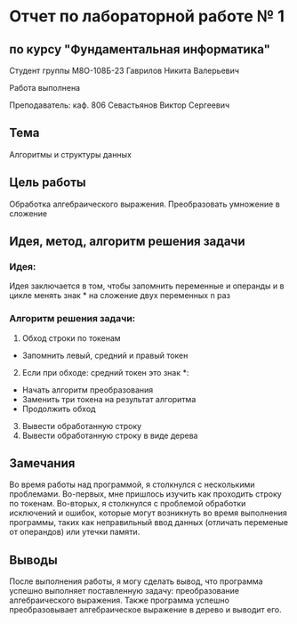# Отчет по лабораторной работе № 1
## по курсу "Фундаментальная информатика"

Студент группы M8О-108Б-23 Гаврилов Никита Валерьевич

Работа выполнена

Преподаватель: каф. 806 Севастьянов Виктор Сергеевич

## Тема
Алгоритмы и структуры данных

## Цель работы
Обработка алгебраического выражения. Преобразовать умножение в сложение

## Идея, метод, алгоритм решения задачи
### Идея:

Идея заключается в том, чтобы запомнить переменные и операнды и в цикле менять знак * на сложение двух переменных n раз
### Алгоритм решения задачи:

1) Обход строки по токенам
* Запомнить левый, средний и правый токен
2) Если при обходе: средний токен это знак *:
  * Начать алгоритм преобразования
  * Заменить три токена на результат алгоритма
* Продолжить обход
3) Вывести обработанную строку
4) Вывести обработанную строку в виде дерева
  

## Замечания

Во время работы над программой, я столкнулся с несколькими проблемами. Во-первых, мне пришлось изучить как проходить строку по токенам. Во-вторых, я столкнулся с проблемой обработки исключений и ошибок, которые могут возникнуть во время выполнения программы, таких как неправильный ввод данных (отличать переменые от операндов) или утечки памяти.
## Выводы

После выполнения работы, я могу сделать вывод, что программа успешно выполняет поставленную задачу: преобразование алгебраического выражения. Также программа успешно преобразовывает алгебраическое выражение в дерево и выводит его. 
